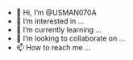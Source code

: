 - 👋 Hi, I’m @USMAN070A
- 👀 I’m interested in ...
- 🌱 I’m currently learning ...
- 💞️ I’m looking to collaborate on ...
- 📫 How to reach me ...

<!---
USMAN070A/USMAN070A is a ✨ special ✨ repository because its `README.md` (this file) appears on your GitHub profile.
You can click the Preview link to take a look at your changes.
--->
